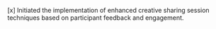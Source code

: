 [x] Initiated the implementation of enhanced creative sharing session techniques based on participant feedback and engagement.
